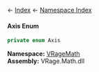 ← [Index](Api-Index) ← [Namespace Index](Namespace-Index)

#### Axis Enum

```csharp
private enum Axis
```

**Namespace:** [VRageMath](VRageMath)  
**Assembly:** VRage.Math.dll

